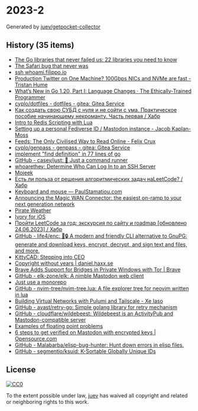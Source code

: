 # 2023-2

Generated by [juev/getpocket-collector](https://github.com/juev/getpocket-collector)

## History (35 items)

- [The Go libraries that never failed us: 22 libraries you need to know](https://threedots.tech/post/list-of-recommended-libraries/)
- [The Safari bug that never was](https://obyford.com/posts/the-safari-bug-that-never-was/)
- [ssh whoami.filippo.io](https://words.filippo.io/dispatches/whoami-updated/)
- [Production Twitter on One Machine? 100Gbps NICs and NVMe are fast - Tristan Hume](https://thume.ca/2023/01/02/one-machine-twitter/)
- [What’s New in Go 1.20, Part I: Language Changes · The Ethically-Trained Programmer](https://blog.carlmjohnson.net/post/2023/golang-120-language-changes/)
- [cyplo/dotfiles - dotfiles - gitea: Gitea Service](https://git.cyplo.dev/cyplo/dotfiles)
- [Как создать свою СУБД с нуля и не сойти с ума. Практическое пособие начинающему некроманту. Часть первая / Хабр](https://habr.com/ru/articles/709234/)
- [Intro to Redis Scripting with Lua](https://www.novus.com/tech-blog/intro-to-redis-scripting-with-lua)
- [Setting up a personal Fediverse ID / Mastodon instance - Jacob Kaplan-Moss](https://jacobian.org/til/my-mastodon-instance/)
- [Feeds: The Only Civilised Way to Read Online - Felix Crux](https://felixcrux.com/blog/feeds-the-only-civilised-way-to-read-online)
- [cyplo/genpass - genpass - gitea: Gitea Service](https://git.cyplo.dev/cyplo/genpass)
- [implement "find definition" in 77 lines of go](https://devnonsense.com/posts/find-definition-in-go/)
- [GitHub - casey/just: 🤖 Just a command runner](https://github.com/casey/just)
- [whoarethey: Determine Who Can Log In to an SSH Server](https://www.agwa.name/blog/post/whoarethey)
- [Mojeek](https://www.mojeek.com/)
- [Есть ли польза от решения алгоритмических задач наLeetCode? / Хабр](https://habr.com/ru/articles/709550/)
- [Keyboard and mouse — PaulStamatiou.com](https://paulstamatiou.com/stuff-i-use/keyboard-mouse/)
- [Announcing the Magic WAN Connector: the easiest on-ramp to your next generation network](https://blog.cloudflare.com/magic-wan-connector/)
- [Pirate Weather](http://pirateweather.net/en/latest/)
- [Ivory for iOS](https://tapbots.com/ivory/)
- [Пройти LeetCode за год: экскурсия по сайту и roadmap [обновлено 24.06.2023] / Хабр](https://habr.com/ru/articles/708570/)
- [GitHub - life4/enc: 🔑🔒 A modern and friendly CLI alternative to GnuPG: generate and download keys, encrypt, decrypt, and sign text and files, and more.](https://github.com/life4/enc)
- [KittyCAD: <!-- -->Stepping into CEO](https://kittycad.io/blog/stepping-into-ceo)
- [Copyright without years | daniel.haxx.se](https://daniel.haxx.se/blog/2023/01/08/copyright-without-years/)
- [Brave Adds Support for Bridges in Private Windows with Tor | Brave](https://brave.com/tor-bridges/)
- [GitHub - elk-zone/elk: A nimble Mastodon web client](https://github.com/elk-zone/elk)
- [Just use a monorepo](https://buttondown.email/blog/just-use-a-monorepo)
- [GitHub - nvim-tree/nvim-tree.lua: A file explorer tree for neovim written in lua](https://github.com/nvim-tree/nvim-tree.lua)
- [Building Virtual Networks with Pulumi and Tailscale - Xe Iaso](https://xeiaso.net/talks/virtual-networks-pulumi-tailscale)
- [GitHub - avast/retry-go: Simple golang library for retry mechanism](https://github.com/avast/retry-go)
- [GitHub - cloudflare/wildebeest: Wildebeest is an ActivityPub and Mastodon-compatible server](https://github.com/cloudflare/wildebeest)
- [Examples of floating point problems](https://jvns.ca/blog/2023/01/13/examples-of-floating-point-problems/)
- [6 steps to get verified on Mastodon with encrypted keys | Opensource.com](https://opensource.com/article/22/12/verified-mastodon-pgp-keyoxide)
- [GitHub - Malabarba/elisp-bug-hunter: Hunt down errors in elisp files.](https://github.com/Malabarba/elisp-bug-hunter)
- [GitHub - segmentio/ksuid: K-Sortable Globally Unique IDs](https://github.com/segmentio/ksuid)

## License

[![CC0](https://mirrors.creativecommons.org/presskit/buttons/88x31/svg/cc-zero.svg)](https://creativecommons.org/publicdomain/zero/1.0/)

To the extent possible under law, [juev](https://github.com/juev) has waived all copyright and related or neighboring rights to this work.
